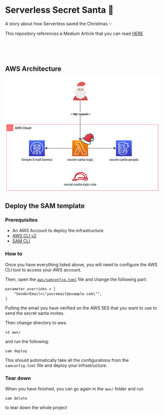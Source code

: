 # Serverless Secret Santa 🎅
A story about how Serverless saved the Christmas ✨

This repository references a Medium Article that you can read [HERE](https://medium.com/@salvatorecirone/build-a-secret-santa-on-aws-aa47cac1a7ad)

<br>
<br>
<br>

## AWS Architecture
![Architecture](./assets/Architecture.png)


## Deploy the SAM template

### Prerequisites

- An AWS Account to deploy the infrastructure
- [AWS CLI v2](https://docs.aws.amazon.com/cli/latest/userguide/getting-started-install.html)
- [SAM CLI](https://aws.amazon.com/serverless/sam/)

### How to
Once you have everything listed above, you will need to configure the AWS CLI tool to access your AWS account.

Then, open the [`aws/samconfig.toml`](https://github.com/akaSomix/serverless-secret-santa/blob/main/aws/samconfig.toml) file and change
the following part:
```
parameter_overrides = [
    "SenderEmail=\"youremail@example.com\"",
]
```
Putting the email you have verified on the AWS SES that you want to use to send the secret santa invites.

Then change directory to aws:
```
cd aws/
```

and run the following:
```
sam deploy
```
This should automatically take all the configurations from the `samconfig.toml` file and deploy your infrastructure.

### Tear down
When you have finished, you can go again in the `aws/` folder and run

```
sam delete
```
to tear down the whole project


